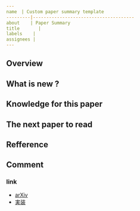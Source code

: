 ```yaml
---
name　| Custom paper summary template
---------|--------------------------------------
about    | Paper Summary
title       |
labels    |
assignees |
---
```


## Overview
## What is new ?
## Knowledge for this paper
## The next paper to read
## Refference
## Comment
### link
- [arXiv]()
- [実装]()

